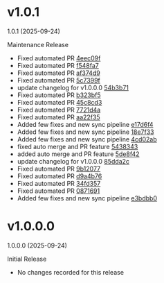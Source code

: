 # v1.0.1

1.0.1 (2025-09-24)

Maintenance Release

- Fixed automated PR [4eec09f](https://github.com/varuncoderise/demo-internal/commit/4eec09f)
- Fixed automated PR [f548fa7](https://github.com/varuncoderise/demo-internal/commit/f548fa7)
- Fixed automated PR [af374d9](https://github.com/varuncoderise/demo-internal/commit/af374d9)
- Fixed automated PR [5c7399f](https://github.com/varuncoderise/demo-internal/commit/5c7399f)
- update changelog for v1.0.0.0 [54b3b71](https://github.com/varuncoderise/demo-internal/commit/54b3b71)
- Fixed automated PR [b323bf5](https://github.com/varuncoderise/demo-internal/commit/b323bf5)
- Fixed automated PR [45c8cd3](https://github.com/varuncoderise/demo-internal/commit/45c8cd3)
- Fixed automated PR [7721d4a](https://github.com/varuncoderise/demo-internal/commit/7721d4a)
- Fixed automated PR [aa22f35](https://github.com/varuncoderise/demo-internal/commit/aa22f35)
- Added few fixes and new sync pipeline [e17d6f4](https://github.com/varuncoderise/demo-internal/commit/e17d6f4)
- Added few fixes and new sync pipeline [18e7f33](https://github.com/varuncoderise/demo-internal/commit/18e7f33)
- Added few fixes and new sync pipeline [4cd02ab](https://github.com/varuncoderise/demo-internal/commit/4cd02ab)
- fixed auto merge and PR feature [5438343](https://github.com/varuncoderise/demo-internal/commit/5438343)
- added auto merge and PR feature [5de8f42](https://github.com/varuncoderise/demo-internal/commit/5de8f42)
- update changelog for v1.0.0.0 [85dda2c](https://github.com/varuncoderise/demo-internal/commit/85dda2c)
- Fixed automated PR [9b12077](https://github.com/varuncoderise/demo-internal/commit/9b12077)
- Fixed automated PR [d9a4b76](https://github.com/varuncoderise/demo-internal/commit/d9a4b76)
- Fixed automated PR [34fd357](https://github.com/varuncoderise/demo-internal/commit/34fd357)
- Fixed automated PR [0871691](https://github.com/varuncoderise/demo-internal/commit/0871691)
- Added few fixes and new sync pipeline [e3bdbb0](https://github.com/varuncoderise/demo-internal/commit/e3bdbb0)

# v1.0.0.0

1.0.0.0 (2025-09-24)

Initial Release

- No changes recorded for this release
